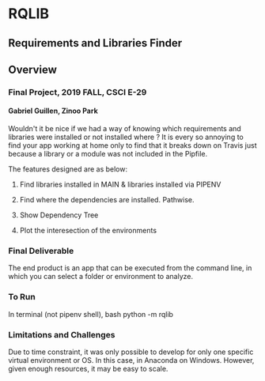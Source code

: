 # RQLIB
## Requirements and Libraries Finder
## Overview
### Final Project, 2019 FALL, CSCI E-29
#### Gabriel Guillen, Zinoo Park

Wouldn't it be nice if we had a way of knowing which requirements and libraries were installed or not installed where ?
It is every so annoying to find your app working at home only to find that it breaks down on Travis just because
a library or a module was not included in the Pipfile.

The features designed are as below:

1. Find libraries installed in MAIN & libraries installed via PIPENV

2. Find where the dependencies are installed. Pathwise.

3. Show Dependency Tree

4. Plot the interesection of the environments

### Final Deliverable

The end product is an app that can be executed from the command line, in which you can select a folder or environment
to analyze.

### To Run
In terminal (not pipenv shell),
bash
python -m rqlib


### Limitations and Challenges

Due to time constraint, it was only possible to develop for only one specific virtual environment or OS. In this case,
in Anaconda on Windows. However, given enough resources, it may be easy to scale.